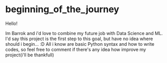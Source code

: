 # beginning_of_the_journey

Hello!

Im Barrok and i'd love to combine my future job with Data Science and ML.
I'd say this project is the first step to this goal, but have no idea where should i begin... :D
All i know are basic Python syntax and how to write codes, so feel free to comment if there's any idea how improve my project(i'll be thankfull)
